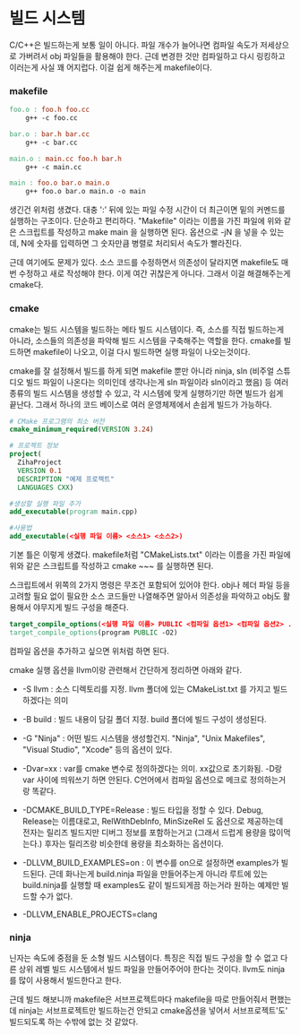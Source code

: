 빌드 시스템
=

C/C++은 빌드하는게 보통 일이 아니다. 파일 개수가 늘어나면 컴파일 속도가 저세상으로 가버려서 obj 파일들을 활용해야 한다. 근데 변경한 것만 컴파일하고 다시 링킹하고 이러는게 사실 꽤 어지럽다. 이걸 쉽게 해주는게 makefile이다. 

### makefile

```makefile
foo.o : foo.h foo.cc
	g++ -c foo.cc

bar.o : bar.h bar.cc
	g++ -c bar.cc

main.o : main.cc foo.h bar.h
	g++ -c main.cc

main : foo.o bar.o main.o
	g++ foo.o bar.o main.o -o main
```

생긴건 위처럼 생겼다. 대충 ':' 뒤에 있는 파일 수정 시간이 더 최근이면 밑의 커멘드를 실행하는 구조이다. 단순하고 편리하다. "Makefile" 이라는 이름을 가진 파일에 위와 같은 스크립트를 작성하고 make main 을 실행하면 된다. 옵션으로 -jN 을 넣을 수 있는데, N에 숫자를 입력하면 그 숫자만큼 병렬로 처리되서 속도가 빨라진다.

근데 여기에도 문제가 있다. 소스 코드를 수정하면서 의존성이 달라지면 makefile도 매번 수정하고 새로 작성해야 한다. 이게 여간 귀찮은게 아니다. 그래서 이걸 해결해주는게 cmake다.


### cmake
cmake는 빌드 시스템을 빌드하는 메타 빌드 시스템이다. 즉, 소스를 직접 빌드하는게 아니라, 소스들의 의존성을 파악해 빌드 시스템을 구축해주는 역할을 한다. cmake를 빌드하면 makefile이 나오고, 이걸 다시 빌드하면 실행 파일이 나오는것이다.

cmake를 잘 설정해서 빌드를 하게 되면 makefile 뿐만 아니라 ninja, sln (비주얼 스튜디오 빌드 파일이 나온다는 의미인데 생각나는게 sln 파일이라 sln이라고 했음) 등 여러 종류의 빌드 시스템을 생성할 수 있고, 각 시스템에 맞게 실행하기만 하면 빌드가 쉽게 끝난다. 그래서 하나의 코드 베이스로 여러 운영체제에서 손쉽게 빌드가 가능하다.

```cmake
# CMake 프로그램의 최소 버전
cmake_minimum_required(VERSION 3.24)

# 프로젝트 정보
project(
  ZihaProject
  VERSION 0.1
  DESCRIPTION "예제 프로젝트"
  LANGUAGES CXX)

#생성할 실행 파일 추가
add_executable(program main.cpp)

#사용법
add_executable(<실행 파일 이름> <소스1> <소스2>)
```
기본 틀은 이렇게 생겼다. makefile처럼 "CMakeLists.txt" 이라는 이름을 가진 파일에 위와 같은 스크립트를 작성하고 cmake ~~~ 를 실행하면 된다.

스크립트에서 위쪽의 2가지 명령은 무조건 포함되어 있어야 한다. obj나 헤더 파일 등을 고려할 필요 없이 필요한 소스 코드들만 나열해주면 알아서 의존성을 파악하고 obj도 활용해서 야무지게 빌드 구성을 해준다.

```cmake
target_compile_options(<실행 파일 이름> PUBLIC <컴파일 옵션1> <컴파일 옵션2> ...)
target_compile_options(program PUBLIC -O2)
```
컴파일 옵션을 추가하고 싶으면 위처럼 하면 된다.

cmake 실행 옵션을 llvm이랑 관련해서 간단하게 정리하면 아래와 같다.

* -S llvm : 소스 디렉토리를 지정. llvm 폴더에 있는 CMakeList.txt 를 가지고 빌드하겠다는 의미

* -B build : 빌드 내용이 담길 폴더 지정. build 폴더에 빌드 구성이 생성된다.

* -G "Ninja" : 어떤 빌드 시스템을 생성할건지. "Ninja", "Unix Makefiles", "Visual Studio", "Xcode" 등의 옵션이 있다.

* -Dvar=xx : var를 cmake 변수로 정의하겠다는 의미. xx값으로 초기화됨. -D랑 var 사이에 띄워쓰기 하면 안된다. C언어에서 컴파일 옵션으로 메크로 정의하는거랑 똑같다.

* -DCMAKE_BUILD_TYPE=Release : 빌드 타입을 정할 수 있다. Debug, Release는 이름대로고, RelWithDebInfo, MinSizeRel 도 옵션으로 제공하는데 전자는 릴리즈 빌드지만 디버그 정보를 포함하는거고 (그래서 드럽게 용량을 많이먹는다.) 후자는 릴리즈랑 비슷한데 용량을 최소화하는 옵션이다.

* -DLLVM_BUILD_EXAMPLES=on : 이 변수를 on으로 설정하면 examples가 빌드된다. 근데 화나는게 build.ninja 파일을 만들어주는게 아니라 루트에 있는 build.ninja를 실행할 때 examples도 같이 빌드되게끔 하는거라 원하는 예제만 빌드할 수가 없다.
* -DLLVM_ENABLE_PROJECTS=clang




### ninja
닌자는 속도에 중점을 둔 소형 빌드 시스템이다. 특징은 직접 빌드 구성을 할 수 없고 다른 상위 레벨 빌드 시스템에서 빌드 파일을 만들어주어야 한다는 것이다. llvm도 ninja를 많이 사용해서 빌드한다고 한다. 

근데 빌드 해보니까 makefile은 서브프로젝트마다 makefile을 따로 만들어줘서 편했는데 ninja는 서브프로젝트만 빌드하는건 안되고 cmake옵션을 넣어서 서브프로젝트'도' 빌드되도록 하는 수밖에 없는 것 같았다. 